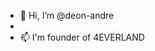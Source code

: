 - 👋 Hi, I’m @deon-andre
-
- 📫 I'm founder of 4EVERLAND

<!---
deon-andre/deon-andre is a ✨ special ✨ repository because its `README.md` (this file) appears on your GitHub profile.
You can click the Preview link to take a look at your changes.
--->
